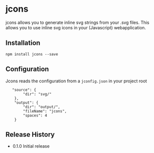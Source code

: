jcons
=========

jcons allows you to generate inline svg strings from your .svg files. This allows you to use inline svg icons in your (Javascript) webapplication.

## Installation

`npm install jcons --save`

## Configuration

Jcons reads the configuration from a `jconfig.json` in your project root
```
   "source": {
        "dir": "svg/"
    },
    "output": {
        "dir": "output/",
        "fileName": "jcons",
        "spaces": 4
    }
```

## Release History

* 0.1.0 Initial release
